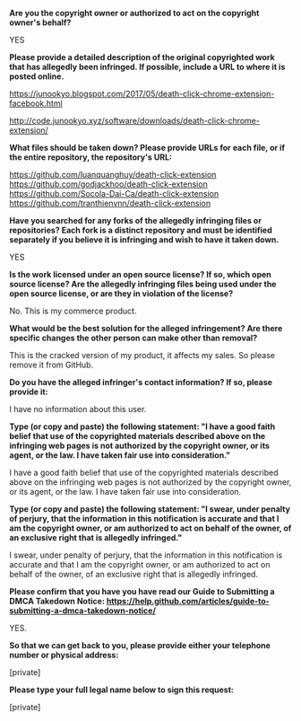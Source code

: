 **Are you the copyright owner or authorized to act on the copyright owner's behalf?**  

YES

**Please provide a detailed description of the original copyrighted work that has allegedly been infringed. If possible, include a URL to where it is posted online.**  

https://junookyo.blogspot.com/2017/05/death-click-chrome-extension-facebook.html

http://code.junookyo.xyz/software/downloads/death-click-chrome-extension/

**What files should be taken down? Please provide URLs for each file, or if the entire repository, the repository's URL:**  

https://github.com/luanquanghuy/death-click-extension  
https://github.com/godjackhoo/death-click-extension  
https://github.com/Socola-Dai-Ca/death-click-extension  
https://github.com/tranthienvnn/death-click-extension  

**Have you searched for any forks of the allegedly infringing files or repositories? Each fork is a distinct repository and must be identified separately if you believe it is infringing and wish to have it taken down.**  

YES

**Is the work licensed under an open source license? If so, which open source license? Are the allegedly infringing files being used under the open source license, or are they in violation of the license?**  

No. This is my commerce product.

**What would be the best solution for the alleged infringement? Are there specific changes the other person can make other than removal?**  

This is the cracked version of my product, it affects my sales. So please remove it from GitHub.

**Do you have the alleged infringer's contact information? If so, please provide it:**  

I have no information about this user.

**Type (or copy and paste) the following statement: "I have a good faith belief that use of the copyrighted materials described above on the infringing web pages is not authorized by the copyright owner, or its agent, or the law. I have taken fair use into consideration."**  

I have a good faith belief that use of the copyrighted materials described above on the infringing web pages is not authorized by the copyright owner, or its agent, or the law. I have taken fair use into consideration.

**Type (or copy and paste) the following statement: "I swear, under penalty of perjury, that the information in this notification is accurate and that I am the copyright owner, or am authorized to act on behalf of the owner, of an exclusive right that is allegedly infringed."**  

I swear, under penalty of perjury, that the information in this notification is accurate and that I am the copyright owner, or am authorized to act on behalf of the owner, of an exclusive right that is allegedly infringed.

**Please confirm that you have you have read our Guide to Submitting a DMCA Takedown Notice: https://help.github.com/articles/guide-to-submitting-a-dmca-takedown-notice/**  

YES.

**So that we can get back to you, please provide either your telephone number or physical address:**  

[private]  

**Please type your full legal name below to sign this request:**  

[private]  
